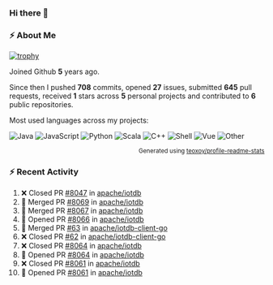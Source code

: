### Hi there 👋

### :zap: About Me

[![trophy](https://github-profile-trophy.vercel.app/?username=HTHou&theme=onedark)](https://github.com/ryo-ma/github-profile-trophy)
   
Joined Github **5** years ago.

Since then I pushed **708** commits, opened **27** issues, submitted **645** pull requests, received **1** stars across **5** personal projects and contributed to **6** public repositories.

Most used languages across my projects:

![Java](https://img.shields.io/static/v1?style=flat-square&label=%E2%A0%80&color=555&labelColor=%23b07219&message=Java%EF%B8%B194.4%25)
![JavaScript](https://img.shields.io/static/v1?style=flat-square&label=%E2%A0%80&color=555&labelColor=%23f1e05a&message=JavaScript%EF%B8%B11.4%25)
![Python](https://img.shields.io/static/v1?style=flat-square&label=%E2%A0%80&color=555&labelColor=%233572A5&message=Python%EF%B8%B10.7%25)
![Scala](https://img.shields.io/static/v1?style=flat-square&label=%E2%A0%80&color=555&labelColor=%23c22d40&message=Scala%EF%B8%B10.6%25)
![C++](https://img.shields.io/static/v1?style=flat-square&label=%E2%A0%80&color=555&labelColor=%23f34b7d&message=C%2B%2B%EF%B8%B10.6%25)
![Shell](https://img.shields.io/static/v1?style=flat-square&label=%E2%A0%80&color=555&labelColor=%2389e051&message=Shell%EF%B8%B10.4%25)
![Vue](https://img.shields.io/static/v1?style=flat-square&label=%E2%A0%80&color=555&labelColor=%2341b883&message=Vue%EF%B8%B10.3%25)
![Other](https://img.shields.io/static/v1?style=flat-square&label=%E2%A0%80&color=555&labelColor=%23ededed&message=Other%EF%B8%B11.2%25)

<p align="right"><sub>Generated using <a href="https://github.com/marketplace/actions/profile-readme-stats">teoxoy/profile-readme-stats</a></sub></p>


<!--![](https://github.com/HTHou/HTHou/blob/output/github-contribution-grid-snake.svg)-->

<!--![Haonan Hou's github stats](https://github-readme-stats.vercel.app/api?username=HTHou&count_private=true&show_icons=true&theme=onedark)-->

<!--![Haonan Hou's wakatime stats](https://github-readme-stats.vercel.app/api/wakatime?username=HTHou&layout=compact&theme=onedark)-->

<!--![Top Langs](https://github-readme-stats.vercel.app/api/top-langs/?username=HTHou&theme=onedark&layout=compact)-->

### :zap: Recent Activity
<!--START_SECTION:activity-->
1. ❌ Closed PR [#8047](https://github.com/apache/iotdb/pull/8047) in [apache/iotdb](https://github.com/apache/iotdb)
2. 🎉 Merged PR [#8069](https://github.com/apache/iotdb/pull/8069) in [apache/iotdb](https://github.com/apache/iotdb)
3. 🎉 Merged PR [#8067](https://github.com/apache/iotdb/pull/8067) in [apache/iotdb](https://github.com/apache/iotdb)
4. 💪 Opened PR [#8066](https://github.com/apache/iotdb/pull/8066) in [apache/iotdb](https://github.com/apache/iotdb)
5. 🎉 Merged PR [#63](https://github.com/apache/iotdb-client-go/pull/63) in [apache/iotdb-client-go](https://github.com/apache/iotdb-client-go)
6. ❌ Closed PR [#62](https://github.com/apache/iotdb-client-go/pull/62) in [apache/iotdb-client-go](https://github.com/apache/iotdb-client-go)
7. ❌ Closed PR [#8064](https://github.com/apache/iotdb/pull/8064) in [apache/iotdb](https://github.com/apache/iotdb)
8. 💪 Opened PR [#8064](https://github.com/apache/iotdb/pull/8064) in [apache/iotdb](https://github.com/apache/iotdb)
9. ❌ Closed PR [#8061](https://github.com/apache/iotdb/pull/8061) in [apache/iotdb](https://github.com/apache/iotdb)
10. 💪 Opened PR [#8061](https://github.com/apache/iotdb/pull/8061) in [apache/iotdb](https://github.com/apache/iotdb)
<!--END_SECTION:activity-->

<!--
**HTHou/HTHou** is a ✨ _special_ ✨ repository because its `README.md` (this file) appears on your GitHub profile.

Here are some ideas to get you started:

- 🔭 I’m currently working on ...
- 🌱 I’m currently learning ...
- 👯 I’m looking to collaborate on ...
- 🤔 I’m looking for help with ...
- 💬 Ask me about ...
- 📫 How to reach me: ...
- 😄 Pronouns: ...
- ⚡ Fun fact: ...
-->
